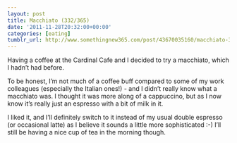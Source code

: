 ```yaml
---
layout: post
title: Macchiato (332/365)
date: '2011-11-28T20:32:00+00:00'
categories: [eating]
tumblr_url: http://www.somethingnew365.com/post/43670035160/macchiato-332365
---
```

Having a coffee at the Cardinal Cafe and I decided to try a macchiato, which I hadn’t had before.

To be honest, I’m not much of a coffee buff compared to some of my work colleagues (especially the Italian ones!) - and I didn’t really know what a macchiato was. I thought it was more along of a cappuccino, but as I now know it’s really just an espresso with a bit of milk in it.

I liked it, and I’ll definitely switch to it instead of my usual double espresso (or occasional latte) as I believe it sounds a little more sophisticated :-) I’ll still be having a nice cup of tea in the morning though.
